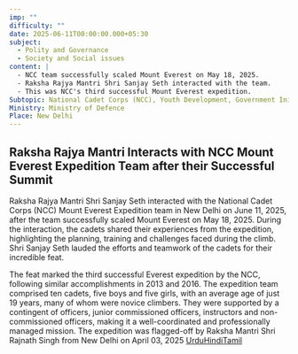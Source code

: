 ```yaml
---
imp: ""
difficulty: ""
date: 2025-06-11T00:00:00.000+05:30
subject:
  - Polity and Governance
  - Society and Social issues
content: |
  - NCC team successfully scaled Mount Everest on May 18, 2025.
  - Raksha Rajya Mantri Shri Sanjay Seth interacted with the team.
  - This was NCC's third successful Mount Everest expedition.
Subtopic: National Cadet Corps (NCC), Youth Development, Government Initiatives, Adventure Sports
Ministry: Ministry of Defence
Place: New Delhi
---
```


## Raksha Rajya Mantri Interacts with NCC Mount Everest Expedition Team after their Successful Summit

Raksha Rajya Mantri Shri Sanjay Seth interacted with the National Cadet Corps (NCC) Mount Everest Expedition team in New Delhi on June 11, 2025, after the team successfully scaled Mount Everest on May 18, 2025. During the interaction, the cadets shared their experiences from the expedition, highlighting the planning, training and challenges faced during the climb. Shri Sanjay Seth lauded the efforts and teamwork of the cadets for their incredible feat.

The feat marked the third successful Everest expedition by the NCC, following similar accomplishments in 2013 and 2016. The expedition team comprised ten cadets, five boys and five girls, with an average age of just 19 years, many of whom were novice climbers. They were supported by a contingent of officers, junior commissioned officers, instructors and non-commissioned officers, making it a well-coordinated and professionally managed mission. The expedition was flagged-off by Raksha Mantri Shri Rajnath Singh from New Delhi on April 03, 2025
[Urdu](https://pib.gov.in/PressReleasePage.aspx?PRID=2135756)[Hindi](https://pib.gov.in/PressReleasePage.aspx?PRID=2135771)[Tamil](https://pib.gov.in/PressReleasePage.aspx?PRID=2135785)